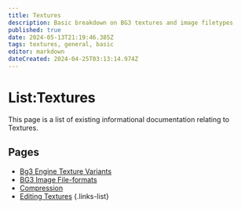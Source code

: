 ```yaml
---
title: Textures
description: Basic breakdown on BG3 textures and image filetypes
published: true
date: 2024-05-13T21:19:46.385Z
tags: textures, general, basic
editor: markdown
dateCreated: 2024-04-25T03:13:14.974Z
---
```





# List:Textures
This page is a list of existing informational documentation relating to Textures.

## Pages
- [Bg3 Engine Texture Variants](texture-types)
- [BG3 Image File-formats](image-formats)
- [Compression](compression)
- [Editing Textures](editing-textures)
{.links-list}